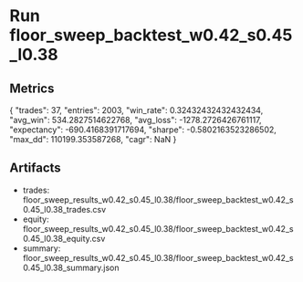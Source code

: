# Run floor_sweep_backtest_w0.42_s0.45_l0.38

## Metrics
{
  "trades": 37,
  "entries": 2003,
  "win_rate": 0.32432432432432434,
  "avg_win": 534.2827514622768,
  "avg_loss": -1278.2726426761117,
  "expectancy": -690.4168391717694,
  "sharpe": -0.5802163523286502,
  "max_dd": 110199.353587268,
  "cagr": NaN
}

## Artifacts
- trades: floor_sweep_results_w0.42_s0.45_l0.38/floor_sweep_backtest_w0.42_s0.45_l0.38_trades.csv
- equity: floor_sweep_results_w0.42_s0.45_l0.38/floor_sweep_backtest_w0.42_s0.45_l0.38_equity.csv
- summary: floor_sweep_results_w0.42_s0.45_l0.38/floor_sweep_backtest_w0.42_s0.45_l0.38_summary.json